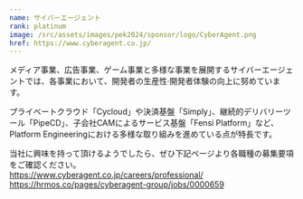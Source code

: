 ```yaml
---
name: サイバーエージェント
rank: platinum
image: /src/assets/images/pek2024/sponsor/logo/CyberAgent.png
href: https://www.cyberagent.co.jp/
---
```

メディア事業、広告事業、ゲーム事業と多様な事業を展開するサイバーエージェントでは、各事業において、開発者の生産性‧開発者体験の向上に努めています。  

プライベートクラウド「Cycloud」や決済基盤「Simply」、継続的デリバリーツール「PipeCD」、子会社CAMによるサービス基盤「Fensi Platform」など、Platform Engineeringにおける多様な取り組みを進めている点が特長です。
  
当社に興味を持って頂けるようでしたら、ぜひ下記ページより各職種の募集要項をご確認ください。  
https://www.cyberagent.co.jp/careers/professional/  
https://hrmos.co/pages/cyberagent-group/jobs/0000659  